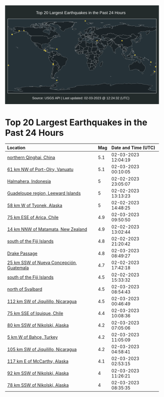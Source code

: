 ![Map](./map.png)

# Top 20 Largest Earthquakes in the Past 24 Hours

| Location | Mag | Date and Time (UTC) |
|:---|:---|:---|
| [northern Qinghai, China](https://earthquake.usgs.gov/earthquakes/eventpage/us6000jl5t) | 5.1 | 02-03-2023 12:04:19 |
| [61 km NW of Port-Olry, Vanuatu](https://earthquake.usgs.gov/earthquakes/eventpage/us6000jl35) | 5.1 | 02-03-2023 00:10:05 |
| [Halmahera, Indonesia](https://earthquake.usgs.gov/earthquakes/eventpage/us6000jl2q) | 5 | 02-02-2023 23:05:07 |
| [Guadeloupe region, Leeward Islands](https://earthquake.usgs.gov/earthquakes/eventpage/us6000jkyr) | 5 | 02-02-2023 13:13:23 |
| [58 km W of Tyonek, Alaska](https://earthquake.usgs.gov/earthquakes/eventpage/ak0231itcv2l) | 5 | 02-02-2023 14:48:25 |
| [75 km ESE of Arica, Chile](https://earthquake.usgs.gov/earthquakes/eventpage/us6000jl5c) | 4.9 | 02-03-2023 09:50:50 |
| [14 km NNW of Matamata, New Zealand](https://earthquake.usgs.gov/earthquakes/eventpage/us6000jkyq) | 4.9 | 02-02-2023 13:02:44 |
| [south of the Fiji Islands](https://earthquake.usgs.gov/earthquakes/eventpage/us6000jl1t) | 4.8 | 02-02-2023 21:20:42 |
| [Drake Passage](https://earthquake.usgs.gov/earthquakes/eventpage/us6000jl53) | 4.8 | 02-03-2023 08:49:27 |
| [25 km SSW of Nueva Concepción, Guatemala](https://earthquake.usgs.gov/earthquakes/eventpage/us6000jl0g) | 4.7 | 02-02-2023 17:42:18 |
| [south of the Fiji Islands](https://earthquake.usgs.gov/earthquakes/eventpage/us6000jkzy) | 4.5 | 02-02-2023 15:33:32 |
| [north of Svalbard](https://earthquake.usgs.gov/earthquakes/eventpage/us6000jl55) | 4.5 | 02-03-2023 08:54:43 |
| [112 km SW of Jiquilillo, Nicaragua](https://earthquake.usgs.gov/earthquakes/eventpage/us6000jl37) | 4.5 | 02-03-2023 00:46:49 |
| [75 km SSE of Iquique, Chile](https://earthquake.usgs.gov/earthquakes/eventpage/us6000jl5e) | 4.4 | 02-03-2023 10:08:36 |
| [80 km SSW of Nikolski, Alaska](https://earthquake.usgs.gov/earthquakes/eventpage/us6000jl4r) | 4.2 | 02-03-2023 07:05:06 |
| [5 km W of Bahçe, Turkey](https://earthquake.usgs.gov/earthquakes/eventpage/us6000jl5l) | 4.2 | 02-03-2023 11:05:09 |
| [105 km SW of Jiquilillo, Nicaragua](https://earthquake.usgs.gov/earthquakes/eventpage/us6000jl4b) | 4.2 | 02-03-2023 04:58:41 |
| [117 km E of McCarthy, Alaska](https://earthquake.usgs.gov/earthquakes/eventpage/us6000jl3u) | 4.1 | 02-03-2023 02:53:15 |
| [92 km SSW of Nikolski, Alaska](https://earthquake.usgs.gov/earthquakes/eventpage/us6000jl5p) | 4 | 02-03-2023 11:26:21 |
| [78 km SSW of Nikolski, Alaska](https://earthquake.usgs.gov/earthquakes/eventpage/us6000jl51) | 4 | 02-03-2023 08:35:35 |
